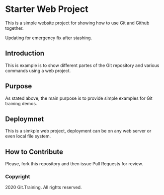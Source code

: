 # Starter Web Project

This is a simple website project for showing how to use Git and Github together.

Updating for emergency fix after stashing.

## Introduction

This is example is to show different partes of the Git repository and various commands using a web project.

## Purpose

As stated above, the main purpose is to provide simple examples for Git training demos.

## Deploymnet

This is a simkple web project, deployment can be on any web server or even local file system.

## How to Contribute

Please, fork this repository and then issue Pull Requests for review.

### Copyright

2020 Git.Training. All rights reserved.